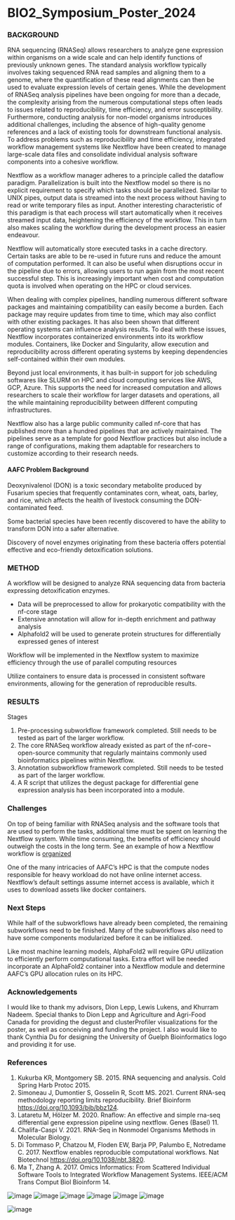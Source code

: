# BIO2_Symposium_Poster_2024
### BACKGROUND

RNA sequencing (RNASeq) allows researchers to analyze gene expression within organisms on a wide scale and can help identify functions of previously unknown genes. The standard analysis workflow typically involves taking sequenced RNA read samples and aligning them to a genome, where the quantification of these read alignments can then be used to evaluate expression levels of certain genes. While the development of RNASeq analysis pipelines have been ongoing for more than a decade, the complexity arising from the numerous computational steps often leads to issues related to reproducibility, time efficiency, and error susceptibility. Furthermore, conducting analysis for non-model organisms introduces additional challenges, including the absence of high-quality genome references and a lack of existing tools for downstream functional analysis. To address problems such as reproducibility and time efficiency, integrated workflow management systems like Nextflow have been created to manage large-scale data files and consolidate individual analysis software components into a cohesive workflow.


Nextflow as a workflow manager adheres to a principle called the dataflow paradigm. Parallelization is built into the Nextflow model so there is no explicit requirement to specify which tasks should be parallelized. Similar to UNIX pipes, output data is streamed into the next process without having to read or write temporary files as input. Another interesting characteristic of this paradigm is that each process will start automatically when it receives streamed input data, heightening the efficiency of the workflow. This in turn also makes scaling the workflow during the development process an easier endeavour. 


Nextflow will automatically store executed tasks in a cache directory. Certain tasks are able to be re-used in future runs and reduce the amount of computation performed. It can also be useful when disruptions occur in the pipeline due to errors, allowing users to run again from the most recent successful step. This is increasingly important when cost and computation quota is involved when operating on the HPC or cloud services.


When dealing with complex pipelines, handling numerous different software packages and maintaining compatibility can easily become a burden. Each package may require updates from time to time, which may also conflict with other existing packages. It has also been shown that different operating systems can influence analysis results. To deal with these issues, Nextflow incorporates containerized environments into its workflow modules. Containers, like Docker and Singularity, allow execution and reproducibility across different operating systems by keeping dependencies self-contained within their own modules. 


Beyond just local environments, it has built-in support for job scheduling softwares like SLURM on HPC and cloud computing services like AWS, GCP, Azure. This supports the need for increased computation and allows researchers to scale their workflow for larger datasets and operations, all the while maintaining reproducibility between different computing infrastructures.


Nextflow also has a large public community called nf-core that has published more than a hundred pipelines that are actively maintained. The pipelines serve as a template for good Nextflow practices but also include a range of configurations, making them adaptable for researchers to customize according to their research needs. 


#### AAFC Problem Background

Deoxynivalenol (DON) is a toxic secondary metabolite produced by Fusarium species that frequently contaminates corn, wheat, oats, barley, and rice, which affects the health of livestock consuming the DON-contaminated feed. 


Some bacterial species have been recently discovered to have the ability to transform DON into a safer alternative. 


Discovery of novel enzymes originating from these bacteria offers potential effective and eco-friendly detoxification solutions.
### METHOD
A workflow will be designed to analyze RNA sequencing data from bacteria expressing detoxification enzymes.
- Data will be preprocessed to allow for prokaryotic compatibility with the nf-core stage
- Extensive annotation will allow for in-depth enrichment and pathway analysis
- Alphafold2 will be used to generate protein structures for differentially expressed genes of interest


Workflow will be implemented in the Nextflow system to maximize efficiency through the use of parallel computing resources


Utilize containers to ensure data is processed in consistent software environments, allowing for the generation of reproducible results. 


### RESULTS
Stages
1.	Pre-processing subworkflow framework completed. Still needs to be tested as part of the larger workflow.
2.	The core RNASeq workflow already existed as part of the nf-core¬ open-source community that regularly maintains commonly used bioinformatics pipelines within Nextflow. 
3.	Annotation subworkflow framework completed. Still needs to be tested as part of the larger workflow.
4.	A R script that utilizes the degust package for differential gene expression analysis has been incorporated into a module.


### Challenges
On top of being familiar with RNASeq analysis and the software tools that are used to perform the tasks, additional time must be spent on learning the Nextflow system. While time consuming, the benefits of efficiency should outweigh the costs in the long term. See an example of how a Nextflow workflow is [organized](https://github.com/nf-core/rnaseq)


One of the many intricacies of AAFC’s HPC is that the compute nodes responsible for heavy workload do not have online internet access. Nextflow’s default settings assume internet access is available, which it uses to download assets like docker containers.
### Next Steps
While half of the subworkflows have already been completed, the remaining subworkflows need to be finished. Many of the subworkflows also need to have some components modularized before it can be initialized.

Like most machine learning models, AlphaFold2 will require GPU utilization to efficiently perform computational tasks. Extra effort will be needed incorporate an AlphaFold2 container into a Nextflow module and determine AAFC’s GPU allocation rules on its HPC.

### Acknowledgements
I would like to thank my advisors, Dion Lepp, Lewis Lukens, and Khurram Nadeem. Special thanks to Dion Lepp and Agriculture and Agri-Food Canada for providing the degust and clusterProfiler visualizations for the poster, as well as conceiving and funding the project. I also would like to thank Cynthia Du for designing the University of Guelph Bioinformatics logo and providing it for use.

### References
1. 	Kukurba KR, Montgomery SB. 2015. RNA sequencing and analysis. Cold Spring Harb Protoc 2015. 
2. 	Simoneau J, Dumontier S, Gosselin R, Scott MS. 2021. Current RNA-seq methodology reporting limits reproducibility. Brief Bioinform https://doi.org/10.1093/bib/bbz124. 
3. 	Lataretu M, Hölzer M. 2020. Rnaflow: An effective and simple rna-seq differential gene expression pipeline using nextflow. Genes (Basel) 11. 
4. 	Chalifa-Caspi V. 2021. RNA-Seq in Nonmodel Organisms Methods in Molecular Biology. 
5. 	Di Tommaso P, Chatzou M, Floden EW, Barja PP, Palumbo E, Notredame C. 2017. Nextflow enables reproducible computational workflows. Nat Biotechnol https://doi.org/10.1038/nbt.3820. 
6. 	Ma T, Zhang A. 2017. Omics Informatics: From Scattered Individual Software Tools to Integrated Workflow Management Systems. IEEE/ACM Trans Comput Biol Bioinform 14. 

![image](https://github.com/ediconchan/BIO2_Symposium_Poster_2024/blob/main/eay00500.pathview.png)
![image](https://github.com/ediconchan/BIO2_Symposium_Poster_2024/blob/main/eay02030.pathview.png)
![image](https://github.com/ediconchan/BIO2_Symposium_Poster_2024/blob/main/eay02040.pathview.png)
![image](https://github.com/ediconchan/BIO2_Symposium_Poster_2024/blob/main/eay03010.pathview.png)
![image](https://github.com/ediconchan/BIO2_Symposium_Poster_2024/blob/main/report-resource-cpu.png)
![image](https://github.com/ediconchan/BIO2_Symposium_Poster_2024/blob/main/report-resource-job-duration.png)

![image](https://github.com/user-attachments/assets/c2b04560-5114-4a2c-bbea-44a39e9d74d1)
